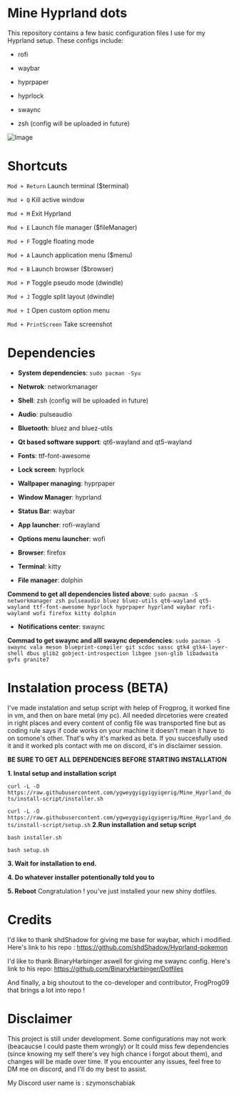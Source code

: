 # Mine Hyprland dots
This repository contains a few basic configuration files I use for my Hyprland setup. These configs include:

- rofi

- waybar

- hyprpaper

- hyprlock

- swaync

- zsh (config will be uploaded in future) 
  
![Image](https://github.com/user-attachments/assets/828b07a4-6e2a-472d-ad90-9cd37e728b4b)

# Shortcuts 
```Mod + Return```	Launch terminal ($terminal)

```Mod + Q```	Kill active window

```Mod + M```	Exit Hyprland

```Mod + E```	Launch file manager ($fileManager)

```Mod + F```	Toggle floating mode

```Mod + A```	Launch application menu ($menu)

```Mod + B```	Launch browser ($browser)

```Mod + P```	Toggle pseudo mode (dwindle)

```Mod + J```	Toggle split layout (dwindle)

```Mod + I```	Open custom option menu

```Mod + PrintScreen``` Take screenshot

# Dependencies
- **System dependencies**: ```sudo pacman -Syu```

- **Netwrok**: networkmanager

- **Shell**: zsh (config will be uploaded in future)

- **Audio**: pulseaudio

- **Bluetooth**: bluez and bluez-utils

- **Qt based software support**: qt6-wayland and qt5-wayland
  
- **Fonts**: ttf-font-awesome

- **Lock screen**: hyprlock

- **Wallpaper managing**: hyprpaper
  
- **Window Manager**: hyprland
  
- **Status Bar**: waybar
  
- **App launcher**: rofi-wayland

- **Options menu launcher**: wofi
  
- **Browser**: firefox
  
- **Terminal**: kitty

- **File manager**: dolphin

**Commend to get all dependencies listed above**: ```sudo pacman -S networkmanager zsh pulseaudio bluez bluez-utils qt6-wayland qt5-wayland ttf-font-awesome hyprlock hyprpaper hyprland waybar rofi-wayland wofi firefox kitty dolphin```

- **Notifications center**: swaync
  
**Commad to get swaync and alll swaync dependencies**: ```sudo pacman -S swaync vala meson blueprint-compiler git scdoc sassc gtk4 gtk4-layer-shell dbus glib2 gobject-introspection libgee json-glib libadwaita gvfs granite7```

# Instalation process (BETA)
I've made instalation and setup script with helep of Frogprog,  it worked fine in vm, and then on bare metal (my pc). All needed dircetories were created in right places and every content of config file was transported fine but as coding rule says if code works on your machine it doesn't mean it have to on somone's other. That's why it's marked as beta. If you succesfully used it and it worked pls contact with me on discord, it's in disclaimer session.

**BE SURE TO GET ALL DEPENDENCIES BEFORE STARTING INSTALLATION**



**1. Instal setup and installation script**

   ```curl -L -O https://raw.githubusercontent.com/ygweygyigyigyigerig/Mine_Hyprland_dots/install-script/installer.sh```
   
   ```curl -L -O https://raw.githubusercontent.com/ygweygyigyigyigerig/Mine_Hyprland_dots/install-script/setup.sh```
**2.Run installation and setup script**

```bash installer.sh```

```bash setup.sh```

**3. Wait for installation to end.**

**4. Do whatever installer potentionally told you to**

**5. Reboot**
Congratulation ! you've just installed your new shiny dotfiles.
# Credits

I'd like to thank shdShadow for giving me base for waybar, which i modified. Here's link to his repo : 
https://github.com/shdShadow/Hyprland-pokemon

I'd like to thank BinaryHarbinger aswell for giving me swaync config. Here's link to his repo:
https://github.com/BinaryHarbinger/Dotfiles

And finally, a big shoutout to the co-developer and contributor, FrogProg09 that brings a lot into repo !

# Disclaimer
This project is still under development.
Some configurations may not work (beacaucse I could paste them wrongly) or It could miss few dependencies (since knowing my self there's vey high chance i forgot about them), and changes will be made over time. If you encounter any issues, feel free to DM me on discord, and I'll do my best to assist.

My Discord user name is : szymonschabiak

